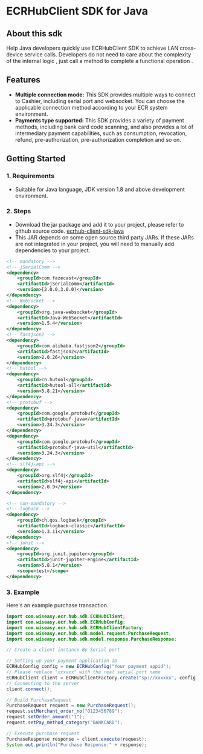 # ECRHubClient SDK for Java

## About this sdk
Help Java developers quickly use ECRHubClient SDK to achieve LAN cross-device service calls. Developers do not need to care about the complexity of the internal logic , just call a method to complete a functional operation .

## Features
- **Multiple connection mode:** This SDK provides multiple ways to connect to Cashier, including serial port and websocket. You can choose the applicable connection method according to your ECR system environment.
- **Payments type supported:** This SDK provides a variety of payment methods, including bank card code scanning, and also provides a lot of intermediary payment capabilities, such as consumption, revocation, refund, pre-authorization, pre-authorization completion and so on.

## Getting Started

### 1. Requirements
- Suitable for Java language, JDK version 1.8 and above development environment.

### 2. Steps
- Download the jar package and add it to your project, please refer to github source code. <a href = "https://github.com/paycloud-open/ecrhub-client-sdk-java" target = "_blank">ecrhub-client-sdk-java</a>
- This JAR depends on some open source third party JARs. If these JARs are not integrated in your project, you will need to manually add dependencies to your project.

```XML
<!-- mandatory -->
<!-- jSerialComm -->
<dependency>
    <groupId>com.fazecast</groupId>
    <artifactId>jSerialComm</artifactId>
    <version>[2.0.0,3.0.0)</version>
</dependency>
<!-- WebSocket -->
<dependency>
    <groupId>org.java-websocket</groupId>
    <artifactId>Java-WebSocket</artifactId>
    <version>1.5.4</version>
</dependency>
<!-- fastjson2 -->
<dependency>
    <groupId>com.alibaba.fastjson2</groupId>
    <artifactId>fastjson2</artifactId>
    <version>2.0.26</version>
</dependency>
<!-- hutool -->
<dependency>
    <groupId>cn.hutool</groupId>
    <artifactId>hutool-all</artifactId>
    <version>5.8.21</version>
</dependency>
<!-- protobuf -->
<dependency>
    <groupId>com.google.protobuf</groupId>
    <artifactId>protobuf-java</artifactId>
    <version>3.24.3</version>
</dependency>
<dependency>
    <groupId>com.google.protobuf</groupId>
    <artifactId>protobuf-java-util</artifactId>
    <version>3.24.3</version>
</dependency>
<!-- slf4j-api -->
<dependency>
    <groupId>org.slf4j</groupId>
    <artifactId>slf4j-api</artifactId>
    <version>2.0.9</version>
</dependency>

<!-- non-mandatory -->
<!-- logback -->
<dependency>
    <groupId>ch.qos.logback</groupId>
    <artifactId>logback-classic</artifactId>
    <version>1.3.11</version>
</dependency>
<!-- junit -->
<dependency>
    <groupId>org.junit.jupiter</groupId>
    <artifactId>junit-jupiter-engine</artifactId>
    <version>5.8.1</version>
    <scope>test</scope>
</dependency>
```

### 3. Example
Here's an example purchase transaction.

```java
import com.wiseasy.ecr.hub.sdk.ECRHubClient;
import com.wiseasy.ecr.hub.sdk.ECRHubConfig;
import com.wiseasy.ecr.hub.sdk.ECRHubClientFactory;
import com.wiseasy.ecr.hub.sdk.model.request.PurchaseRequest;
import com.wiseasy.ecr.hub.sdk.model.response.PurchaseResponse;

// Create a client instance By Serial port

// Setting up your payment application ID
ECRHubConfig config = new ECRHubConfig("Your payment appid");
// Please replace "xxxxxx" with the real serial port name
ECRHubClient client = ECRHubClientFactory.create("sp://xxxxxx", config);
// Connecting to the server
client.connect();

// Build PurchaseRequest
PurchaseRequest request = new PurchaseRequest();
request.setMerchant_order_no("O123456789");
request.setOrder_amount("1");
request.setPay_method_category("BANKCARD");

// Execute purchase request
PurchaseResponse response = client.execute(request);
System.out.println("Purchase Response:" + response);

```